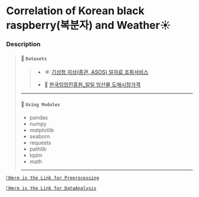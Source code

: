 # Correlation of Korean black raspberry(복분자) and Weather☀️

### Description
>#### 📀 `Datasets`
>>- ☀️ [기상청 지상(종관, ASOS) 일자료 조회서비스](https://www.data.go.kr/tcs/dss/selectApiDataDetailView.do?publicDataPk=15059093)
>>
>>- 🍄 [한국임업진흥원_일일 임산물 도매시장가격](https://www.data.go.kr/data/15020663/fileData.do)
> ---
>#### 🚀 `Using Modules`
>- pandas
>- numpy
>- matplotlib
>- seaborn
>- requests
>- pathlib
>- tqdm
>- math
> ---
[`📌Here is the Link for Preprocessing`](https://colab.research.google.com/drive/1knvqmepGtxcFVXDeA7AXdHiHZMaZr3tY#scrollTo=4iO_8HtZoMMt)

[`📌Here is the Link for DataAnalysis`](https://colab.research.google.com/drive/1yp1nZzreOTXOF0Rf5oVQhH89Ut6crOTw#scrollTo=GJ3YUzUopjqQ)
